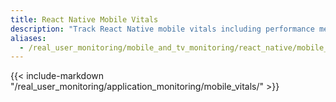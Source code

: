 ```yaml
---
title: React Native Mobile Vitals
description: "Track React Native mobile vitals including performance metrics, startup times, and resource usage for iOS and Android platforms."
aliases:
  - /real_user_monitoring/mobile_and_tv_monitoring/react_native/mobile_vitals
---
```


{{< include-markdown "/real_user_monitoring/application_monitoring/mobile_vitals/" >}}